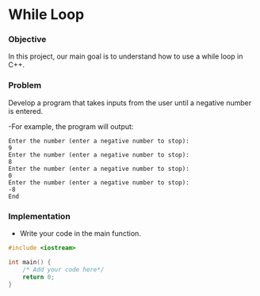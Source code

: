 # While Loop

### Objective

In this project, our main goal is to understand how to use a while loop in C++.

### Problem

Develop a program that takes inputs from the user until a negative number is entered.

-For example, the program will output:
```
Enter the number (enter a negative number to stop):
9
Enter the number (enter a negative number to stop):
8
Enter the number (enter a negative number to stop):
0
Enter the number (enter a negative number to stop):
-8
End
```

### Implementation
- Write your code in the main function.
  
```cpp
#include <iostream>

int main() {
    /* Add your code here*/
    return 0;
}

```
